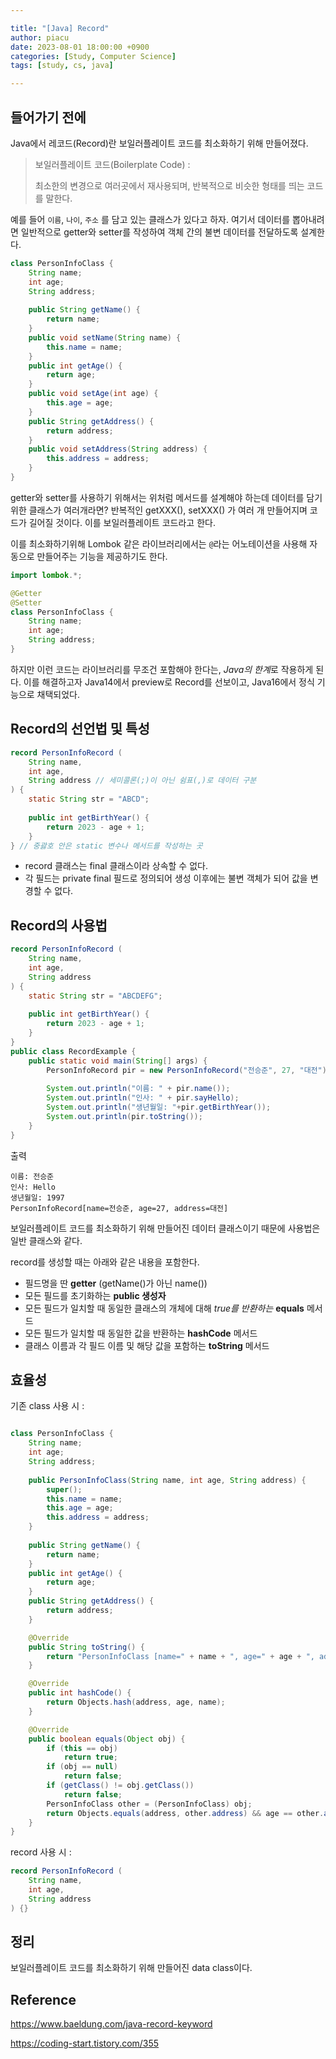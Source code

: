 ```yaml
---

title: "[Java] Record"
author: piacu
date: 2023-08-01 18:00:00 +0900
categories: [Study, Computer Science]
tags: [study, cs, java]

---
```


## 들어가기 전에

Java에서 레코드(Record)란 보일러플레이트 코드를 최소화하기 위해 만들어졌다.

> 보일러플레이트 코드(Boilerplate Code) :
>
> 최소한의 변경으로 여러곳에서 재사용되며, 반복적으로 비슷한 형태를 띄는 코드를 말한다.



예를 들어 `이름`, `나이`, `주소` 를 담고 있는 클래스가 있다고 하자. 여기서 데이터를 뽑아내려면 일반적으로 getter와 setter를 작성하여 객체 간의 불변 데이터를 전달하도록 설계한다.

```java
class PersonInfoClass {
	String name;
	int age;
	String address;
	
	public String getName() {
		return name;
	}
	public void setName(String name) {
		this.name = name;
	}
	public int getAge() {
		return age;
	}
	public void setAge(int age) {
		this.age = age;
	}
	public String getAddress() {
		return address;
	}
	public void setAddress(String address) {
		this.address = address;
	}
}
```

getter와 setter를 사용하기 위해서는 위처럼 메서드를 설계해야 하는데 데이터를 담기위한 클래스가 여러개라면? 반복적인 getXXX(), setXXX() 가 여러 개 만들어지며 코드가 길어질 것이다. 이를 보일러플레이트 코드라고 한다.



이를 최소화하기위해 Lombok 같은 라이브러리에서는 `@`라는 어노테이션을 사용해 자동으로 만들어주는 기능을 제공하기도 한다.

```java
import lombok.*;

@Getter
@Setter
class PersonInfoClass {
	String name;
	int age;
	String address;
}
```

하지만 이런 코드는 라이브러리를 무조건 포함해야 한다는, *Java의 한계*로 작용하게 된다. 이를 해결하고자 Java14에서 preview로 Record를 선보이고, Java16에서 정식 기능으로 채택되었다.



## Record의 선언법 및 특성

```java
record PersonInfoRecord (
	String name,
	int age,
	String address // 세미콜론(;)이 아닌 쉼표(,)로 데이터 구분
) {
    static String str = "ABCD";
	
	public int getBirthYear() {
		return 2023 - age + 1;
	}
} // 중괋호 안은 static 변수나 메서드를 작성하는 곳
```

- record 클래스는 final 클래스이라 상속할 수 없다.
- 각 필드는 private final 필드로 정의되어 생성 이후에는 불변 객체가 되어 값을 변경할 수 없다.



## Record의 사용법

```java
record PersonInfoRecord (
	String name,
	int age,
	String address
) {
    static String str = "ABCDEFG";
	
	public int getBirthYear() {
		return 2023 - age + 1;
	}
}
public class RecordExample {
	public static void main(String[] args) {
		PersonInfoRecord pir = new PersonInfoRecord("전승준", 27, "대전");
        
		System.out.println("이름: " + pir.name());
		System.out.println("인사: " + pir.sayHello);
		System.out.println("생년월일: "+pir.getBirthYear());
		System.out.println(pir.toString());
	}
}
```

출력

```
이름: 전승준
인사: Hello
생년월일: 1997
PersonInfoRecord[name=전승준, age=27, address=대전]
```

보일러플레이트 코드를 최소화하기 위해 만들어진 데이터 클래스이기 때문에 사용법은 일반 클래스와 같다.

record를 생성할 때는 아래와 같은 내용을 포함한다.

* 필드명을 딴 **getter** (getName()가 아닌 name())
* 모든 필드를 초기화하는 **public 생성자**
* 모든 필드가 일치할 때 동일한 클래스의 개체에 대해 *true를 반환하는* **equals** 메서드
* 모든 필드가 일치할 때 동일한 값을 반환하는 **hashCode** 메서드
* 클래스 이름과 각 필드 이름 및 해당 값을 포함하는 **toString** 메서드



## 효율성

기존 class 사용 시 :

```java

class PersonInfoClass {
	String name;
	int age;
	String address;
	
	public PersonInfoClass(String name, int age, String address) {
		super();
		this.name = name;
		this.age = age;
		this.address = address;
	}
	
	public String getName() {
		return name;
	}
	public int getAge() {
		return age;
	}
	public String getAddress() {
		return address;
	}

	@Override
	public String toString() {
		return "PersonInfoClass [name=" + name + ", age=" + age + ", address=" + address + "]";
	}

	@Override
	public int hashCode() {
		return Objects.hash(address, age, name);
	}

	@Override
	public boolean equals(Object obj) {
		if (this == obj)
			return true;
		if (obj == null)
			return false;
		if (getClass() != obj.getClass())
			return false;
		PersonInfoClass other = (PersonInfoClass) obj;
		return Objects.equals(address, other.address) && age == other.age && Objects.equals(name, other.name);
	}
}
```

record 사용 시 :

```java
record PersonInfoRecord (
	String name,
	int age,
	String address
) {}
```



## 정리

보일러플레이트 코드를 최소화하기 위해 만들어진 data class이다.



## Reference

https://www.baeldung.com/java-record-keyword

https://coding-start.tistory.com/355

